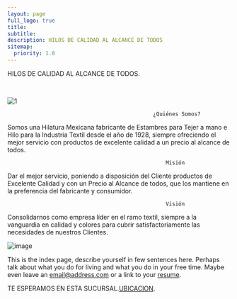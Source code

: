 ```yaml
---
layout: page
full_logo: true
title: 
subtitle: 
description: HILOS DE CALIDAD AL ALCANCE DE TODOS
sitemap:
  priority: 1.0
---
```

<p class="describe-text">HILOS DE CALIDAD AL ALCANCE DE TODOS.</p>
<br>

![1](https://user-images.githubusercontent.com/124215145/236379591-6a881e20-b25c-4ff8-b2ca-48f59c061e79.png)



 
 
 
                                                  ¿Quiénes Somos?
                                                              
Somos una Hilatura Mexicana fabricante de Estambres para Tejer a mano e Hilo para la Industria Textil desde el año de 1928, siempre ofreciendo el mejor servicio con                                                productos de excelente calidad a un precio al alcance de todos.


                                                      Misión
                                                                     
Dar el mejor servicio, poniendo a disposición del Cliente productos de Excelente Calidad y con un Precio al Alcance de todos, que los mantiene en la preferencia del                                                                fabricante y consumidor.


                                                      Visión
                                                                      
Consolidarnos como empresa líder en el ramo textil, siempre a la vanguardia en calidad y colores para cubrir satisfactoriamente las necesidades de nuestros Clientes.


![image](https://user-images.githubusercontent.com/124215145/232643165-06da865b-3324-48d2-b7b0-209c67c9c88a.png)

This is the index page, describe yourself in few sentences here. Perhaps talk about what you do for living and what you do in your free time. Maybe even leave an [email@address.com](#) or a link to your [resume](#).

TE ESPERAMOS EN ESTA SUCURSAL.[UBICACION](https://www.google.com/maps/place/Colomer,+San+Jos%C3%A9+Caltengo,+43628+Tulancingo+de+Bravo,+Hgo./@20.1070564,-98.3666385,17z/data=!3m1!4b1!4m6!3m5!1s0x85d0564798bee015:0x531b7cbc2e01c5a5!8m2!3d20.1070564!4d-98.3666385!16s%2Fg%2F1tzgpkc8).

<br>
<br>
<br>
<br>
<br>
<br>
<br>
